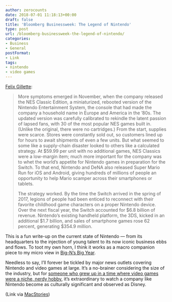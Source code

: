 ```yaml
---
author: zerocounts
date: 2018-07-01 11:18:13+00:00
draft: false
title: 'Bloomberg Businessweek: The Legend of Nintendo'
type: post
url: /bloomberg-businessweek-the-legend-of-nintendo/
categories:
- Business
- General
postFormat:
- Link
tags:
- nintendo
- video games
---
```


[Felix Gillette](https://www.bloomberg.com/news/features/2018-06-21/how-nintendo-s-switch-helped-the-japanese-gaming-giant-win-again):


<blockquote>More symptoms emerged in November, when the company released the NES Classic Edition, a miniaturized, rebooted version of the Nintendo Entertainment System, the console that had made the company a household name in Europe and America in the ’80s. The updated version was carefully calibrated to rekindle the latent passion of lapsed fans, with 30 of the most popular NES games built in. (Unlike the original, there were no cartridges.) From the start, supplies were scarce. Stores were constantly sold out, so customers lined up for hours to await shipments of even a few units. But what seemed to some like a supply-chain disaster looked to others like a calculated strategy. At $59.99 per unit with no additional games, NES Classics were a low-margin item; much more important for the company was to whet the world’s appetite for Nintendo games in preparation for the Switch. To that end, Nintendo and DeNA also released Super Mario Run for iOS and Android, giving hundreds of millions of people an opportunity to help Mario scamper across their smartphones or tablets.

The strategy worked. By the time the Switch arrived in the spring of 2017, legions of people had been enticed to reconnect with their favorite childhood game characters on a proper Nintendo device. Over the next fiscal year, the Switch accounted for $6.8 billion of revenue. Nintendo’s existing handheld platform, the 3DS, kicked in an additional $1.7 billion, and sales of smartphone games rose 62 percent, generating $354.9 million.

</blockquote>

This is a fun write-up on the current state of Nintendo — from its headquarters to the injection of young talent to its now iconic business ebbs and flows. To toot my own horn, I think it works as a macro companion piece to my micro view in [Big-N’s Big Year](https://www.zerocounts.net/2017/11/28/big-ns-big-year/).

Needless to say, I’ll forever be tickled by major news outlets covering Nintendo and video games at large. It’s a no-brainer considering the size of the industry, but for [someone who grew up in a time where video games were a niche, nerdy hobby](https://www.zerocounts.net/2013/10/15/why-game/), it’s extraordinary to watch a company like Nintendo become as culturally significant and observed as Disney.

(Link via [MacStories](https://club.macstories.net/))
